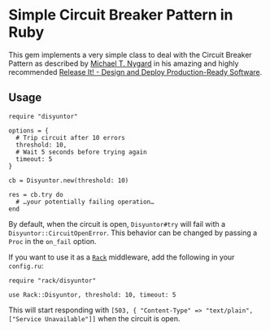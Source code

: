 # Simple Circuit Breaker Pattern in Ruby

This gem implements a very simple class to deal with the Circuit Breaker Pattern as described by [Michael T. Nygard](http://www.michaelnygard.com/) in his amazing and highly recommended [Release It! - Design and Deploy Production-Ready Software](http://www.amazon.com/Release-It-Production-Ready-Pragmatic-Programmers/dp/0978739213).

## Usage

```
require "disyuntor"

options = {
  # Trip circuit after 10 errors
  threshold: 10,
  # Wait 5 seconds before trying again
  timeout: 5
}

cb = Disyuntor.new(threshold: 10)

res = cb.try do
  # …your potentially failing operation…
end
```

By default, when the circuit is open, `Disyuntor#try` will fail with a `Disyuntor::CircuitOpenError`. This behavior can be changed by passing a `Proc` in the `on_fail` option.

If you want to use it as a [`Rack`](https://github.com/rack/rack) middleware, add the following in your `config.ru`:

```
require "rack/disyuntor"

use Rack::Disyuntor, threshold: 10, timeout: 5
```

This will start responding with `[503, { "Content-Type" => "text/plain", ["Service Unavailable"]]` when the circuit is open.
